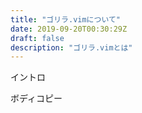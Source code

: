 ```yaml
---
title: "ゴリラ.vimについて"
date: 2019-09-20T00:30:29Z
draft: false
description: "ゴリラ.vimとは"
---
```


イントロ

<!--more-->

ボディコピー
